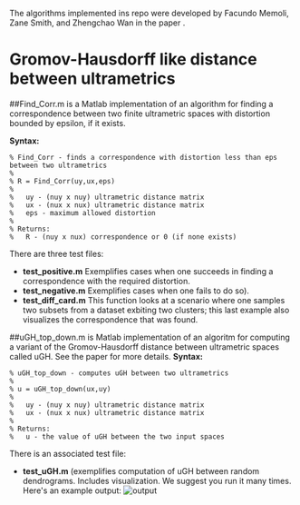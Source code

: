 The algorithms implemented ins repo were developed by Facundo Memoli, Zane Smith, and Zhengchao Wan in the paper <xxx>.

# Gromov-Hausdorff like distance between ultrametrics
##Find_Corr.m is a Matlab implementation of an algorithm for finding a correspondence between two finite ultrametric spaces with distortion bounded by epsilon, if it exists.

**Syntax:**
```
% Find_Corr - finds a correspondence with distortion less than eps between two ultrametrics
%
% R = Find_Corr(uy,ux,eps)
%
%	uy - (nuy x nuy) ultrametric distance matrix
%	ux - (nux x nux) ultrametric distance matrix
%	eps - maximum allowed distortion
%
% Returns:
%	R - (nuy x nux) correspondence or 0 (if none exists)
```
There are three test files: 
- **test_positive.m** Exemplifies cases when one succeeds in finding a correspondence with the required distortion. 
- **test_negative.m** Exemplifies cases when one fails to do so). 
- **test_diff_card.m** This function looks at a scenario where one samples two subsets from a dataset exbiting two clusters; 
this last example also visualizes the correspondence that was found.

##uGH_top_down.m is Matlab implementation of an algoritm for computing a variant of the Gromov-Hausdorff distance between ultrametric spaces called uGH. See the paper for more details. 
**Syntax:**
```
% uGH_top_down - computes uGH between two ultrametrics
%
% u = uGH_top_down(ux,uy)
%
%	uy - (nuy x nuy) ultrametric distance matrix
%	ux - (nux x nux) ultrametric distance matrix
%	
% Returns:
%	u - the value of uGH between the two input spaces
```
There is an associated test file:
- **test_uGH.m** (exemplifies computation of uGH between random dendrograms. Includes visualization. We suggest you run it many times. Here's an example output:
![output](https://github.com/ndag/ultrametrics/blob/master/dendros.png)

